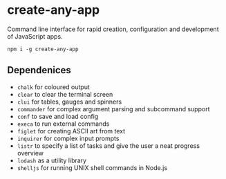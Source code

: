 # create-any-app

Command line interface for rapid creation, configuration and development of JavaScript apps.

```
npm i -g create-any-app
```

## Dependenices

-   `chalk` for coloured output
-   `clear` to clear the terminal screen
-   `clui` for tables, gauges and spinners
-   `commander` for complex argument parsing and subcommand support
-   `conf` to save and load config
-   `execa` to run external commands
-   `figlet` for creating ASCII art from text
-   `inquirer` for complex input prompts
-   `listr` to specify a list of tasks and give the user a neat progress overview
-   `lodash` as a utility library
-   `shelljs` for running UNIX shell commands in Node.js
